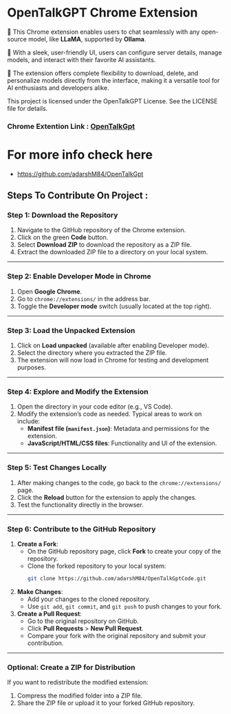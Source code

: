 # OpenTalkGPT Chrome Extension

🌟 This Chrome extension enables users to chat seamlessly with any open-source model, like **LLaMA**, supported by **Ollama**.

🚀 With a sleek, user-friendly UI, users can configure server details, manage models, and interact with their favorite AI assistants.

🎯 The extension offers complete flexibility to download, delete, and personalize models directly from the interface, making it a versatile tool for AI enthusiasts and developers alike.

This project is licensed under the OpenTalkGPT License. See the LICENSE file for details.


### Chrome Extention Link : <a href="https://chromewebstore.google.com/detail/opentalkgpt/idknomikbgopkhpepapoehhoafacddlk?authuser=0&hl=en-GB" target="_blank">OpenTalkGpt</a>

# For more info check here
- https://github.com/adarshM84/OpenTalkGpt


## Steps To Contribute On Project :

### **Step 1: Download the Repository**
1. Navigate to the GitHub repository of the Chrome extension.
2. Click on the green **Code** button.
3. Select **Download ZIP** to download the repository as a ZIP file.
4. Extract the downloaded ZIP file to a directory on your local system.

---

### **Step 2: Enable Developer Mode in Chrome**
1. Open **Google Chrome**.
2. Go to `chrome://extensions/` in the address bar.
3. Toggle the **Developer mode** switch (usually located at the top right).

---

### **Step 3: Load the Unpacked Extension**
1. Click on **Load unpacked** (available after enabling Developer mode).
2. Select the directory where you extracted the ZIP file.
3. The extension will now load in Chrome for testing and development purposes.

---

### **Step 4: Explore and Modify the Extension**
1. Open the directory in your code editor (e.g., VS Code).
2. Modify the extension’s code as needed. Typical areas to work on include:
   - **Manifest file (`manifest.json`)**: Metadata and permissions for the extension.
   - **JavaScript/HTML/CSS files**: Functionality and UI of the extension.

---

### **Step 5: Test Changes Locally**
1. After making changes to the code, go back to the `chrome://extensions/` page.
2. Click the **Reload** button for the extension to apply the changes.
3. Test the functionality directly in the browser.

---

### **Step 6: Contribute to the GitHub Repository**
1. **Create a Fork**:
   - On the GitHub repository page, click **Fork** to create your copy of the repository.
   - Clone the forked repository to your local system:
     ```bash
     git clone https://github.com/adarshM84/OpenTalkGptCode.git
     ```
2. **Make Changes**:
   - Add your changes to the cloned repository.
   - Use `git add`, `git commit`, and `git push` to push changes to your fork.
3. **Create a Pull Request**:
   - Go to the original repository on GitHub.
   - Click **Pull Requests** > **New Pull Request**.
   - Compare your fork with the original repository and submit your contribution.

---

### **Optional: Create a ZIP for Distribution**
If you want to redistribute the modified extension:
1. Compress the modified folder into a ZIP file.
2. Share the ZIP file or upload it to your forked GitHub repository.
